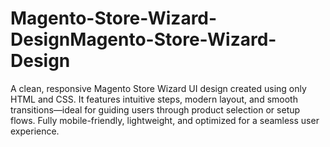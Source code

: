 # Magento-Store-Wizard-DesignMagento-Store-Wizard-Design
A clean, responsive Magento Store Wizard UI design created using only HTML and CSS. It features intuitive steps, modern layout, and smooth transitions—ideal for guiding users through product selection or setup flows. Fully mobile-friendly, lightweight, and optimized for a seamless user experience.
